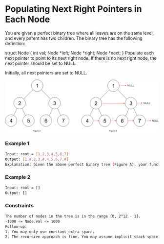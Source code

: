 # Populating Next Right Pointers in Each Node

You are given a perfect binary tree where all leaves are on the same level, and every parent has two children. The binary tree has the following definition:

struct Node {
  int val;
  Node *left;
  Node *right;
  Node *next;
}
Populate each next pointer to point to its next right node. If there is no next right node, the next pointer should be set to NULL.

Initially, all next pointers are set to NULL.

[![116_sample](116_sample.png)]()
### Example 1
```sh
Input: root = [1,2,3,4,5,6,7]
Output: [1,#,2,3,#,4,5,6,7,#]
Explanation: Given the above perfect binary tree (Figure A), your function should populate each next pointer to point to its next right node, just like in Figure B. The serialized output is in level order as connected by the next pointers, with '#' signifying the end of each level.
```

### Example 2
```sh
Input: root = []
Output: []
```

### Constraints
```sh
The number of nodes in the tree is in the range [0, 2^12 - 1].
-1000 <= Node.val <= 1000
Follow-up:
1. You may only use constant extra space.
2. The recursive approach is fine. You may assume implicit stack space does not count as extra space for this problem.
```
